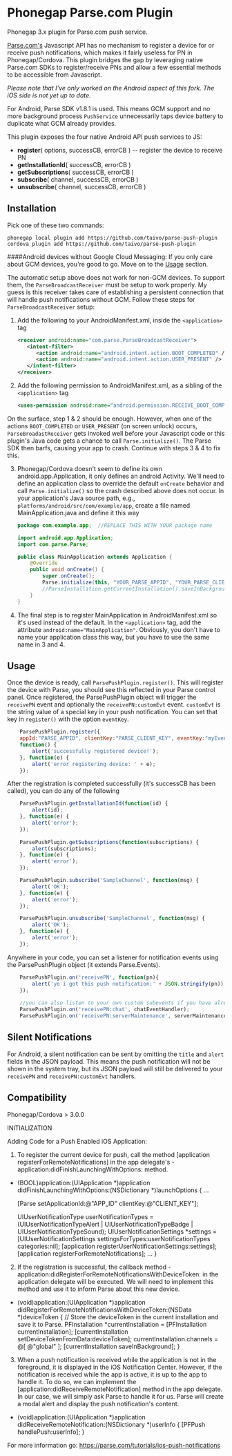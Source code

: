 Phonegap Parse.com Plugin
=========================

Phonegap 3.x plugin for Parse.com push service.

[Parse.com's](http://parse.com) Javascript API has no mechanism to register a device for or receive push notifications, which
makes it fairly useless for PN in Phonegap/Cordova. This plugin bridges the gap by leveraging native Parse.com SDKs
to register/receive PNs and allow a few essential methods to be accessible from Javascript. 

_Please note that I've only worked on the Android aspect of this fork. The iOS side is not yet up to date._

For Android, Parse SDK v1.8.1 is used. This means GCM support and no more background process `PushService` unnecessarily
taps device battery to duplicate what GCM already provides.

This plugin exposes the four native Android API push services to JS:
* **register**( options, successCB, errorCB )   -- register the device to receive PN
* **getInstallationId**( successCB, errorCB )
* **getSubscriptions**( successCB, errorCB )
* **subscribe**( channel, successCB, errorCB )
* **unsubscribe**( channel, successCB, errorCB )

Installation
------------

Pick one of these two commands:

```
phonegap local plugin add https://github.com/taivo/parse-push-plugin
cordova plugin add https://github.com/taivo/parse-push-plugin
```

####Android devices without Google Cloud Messaging:
If you only care about GCM devices, you're good to go. Move on to the [Usage](#usage) section. 

The automatic setup above does not work for non-GCM devices. To support them, the `ParseBroadcastReceiver`
must be setup to work properly. My guess is this receiver takes care of establishing a persistent connection that will
handle push notifications without GCM. Follow these steps for `ParseBroadcastReceiver` setup:

1. Add the following to your AndroidManifest.xml, inside the `<application>` tag
    ```xml
    <receiver android:name="com.parse.ParseBroadcastReceiver">
       <intent-filter>
          <action android:name="android.intent.action.BOOT_COMPLETED" />
          <action android:name="android.intent.action.USER_PRESENT" />
       </intent-filter>
    </receiver>
    ```
    
2. Add the following permission to AndroidManifest.xml, as a sibling of the `<application>` tag
    ```xml
    <uses-permission android:name="android.permission.RECEIVE_BOOT_COMPLETED" />
    ```
On the surface, step 1 & 2 should be enough. However, when one of the actions `BOOT_COMPLETED` or
`USER_PRESENT` (on screen unlock) occurs, `ParseBroadastReceiver` gets invoked well before your Javascript
code or this plugin's Java code gets a chance to call `Parse.initialize()`. The Parse SDK then barfs, causing
your app to crash. Continue with steps 3 & 4 to fix this.

3. Phonegap/Cordova doesn't seem to define its own android.app.Application, it only defines an android Activity.
We'll need to define an application class to override the default `onCreate` behavior and call `Parse.initialize()`
so the crash described above does not occur. In your application's Java source path, e.g., `platforms/android/src/com/example/app`, create a file
named MainApplication.java and define it this way
    ```java
    package com.example.app;  //REPLACE THIS WITH YOUR package name

    import android.app.Application;
    import com.parse.Parse;

    public class MainApplication extends Application {
	    @Override
        public void onCreate() {
            super.onCreate();
            Parse.initialize(this, "YOUR_PARSE_APPID", "YOUR_PARSE_CLIENT_KEY");
            //ParseInstallation.getCurrentInstallation().saveInBackground();
        }
    }
    ```
4. The final step is to register MainApplication in AndroidManifest.xml so it's used instead of the default.
In the `<application>` tag, add the attribute `android:name="MainApplication"`. Obviously, you don't have
to name your application class this way, but you have to use the same name in 3 and 4. 

Usage
-----
Once the device is ready, call ```ParsePushPlugin.register()```. This will register the device with Parse, 
you should see this reflected in your Parse control panel. Once registered, the ParsePushPlugin object
will trigger the ```receivePN``` event and optionally the ```receivePN:customEvt``` event. ```customEvt``` 
is the string value of a special key in your push notification. You can set that key in ```register()``` with
the option ```eventKey```.

```javascript
	ParsePushPlugin.register({
	appId:"PARSE_APPID", clientKey:"PARSE_CLIENT_KEY", eventKey:"myEventKey"}, //will trigger receivePN[pnObj.myEventKey]
	function() {
		alert('successfully registered device!');
	}, function(e) {
		alert('error registering device: ' + e);
	});
```

After the registration is completed successfully (it's successCB has been called), you can do any of the following
```javascript
    ParsePushPlugin.getInstallationId(function(id) {
	    alert(id);
    }, function(e) {
	    alert('error');
    });
    
    ParsePushPlugin.getSubscriptions(function(subscriptions) {
	    alert(subscriptions);
    }, function(e) {
	    alert('error');
    });

    ParsePushPlugin.subscribe('SampleChannel', function(msg) {
	    alert('OK');
    }, function(e) {
	    alert('error');
    });

    ParsePushPlugin.unsubscribe('SampleChannel', function(msg) {
	    alert('OK');
    }, function(e) {
	    alert('error');
    });
```

Anywhere in your code, you can set a listener for notification events using the ParsePushPlugin object (it extends Parse.Events).
```javascript
	ParsePushPlugin.on('receivePN', function(pn){
		alert('yo i got this push notification:' + JSON.stringify(pn));
	});
	
	//you can also listen to your own custom subevents if you have already registered the eventKey
	ParsePushPlugin.on('receivePN:chat', chatEventHandler);
	ParsePushPlugin.on('receivePN:serverMaintenance', serverMaintenanceHandler);
```


Silent Notifications
--------------------
For Android, a silent notification can be sent by omitting the `title` and `alert` fields in the
JSON payload. This means the push notification will not be shown in the system tray, but its JSON
payload will still be delivered to your `receivePN` and `receivePN:customEvt` handlers. 


Compatibility
-------------
Phonegap/Cordova > 3.0.0

INITIALIZATION

Adding Code for a Push Enabled iOS Application:

1. To register the current device for push, call the method [application registerForRemoteNotifications] in the app delegate's -application:didFinishLaunchingWithOptions: method.

- (BOOL)application:(UIApplication *)application didFinishLaunchingWithOptions:(NSDictionary *)launchOptions {
  ...

  [Parse setApplicationId:@"APP_ID" clientKey:@"CLIENT_KEY"];

  UIUserNotificationType userNotificationTypes = (UIUserNotificationTypeAlert |
                                                  UIUserNotificationTypeBadge |
                                                  UIUserNotificationTypeSound);
  UIUserNotificationSettings *settings = [UIUserNotificationSettings settingsForTypes:userNotificationTypes
                                                                           categories:nil];
  [application registerUserNotificationSettings:settings];
  [application registerForRemoteNotifications];
  ...
}

2. If the registration is successful, the callback method -application:didRegisterForRemoteNotificationsWithDeviceToken: in the application delegate will be executed.
 We will need to implement this method and use it to inform Parse about this new device.

 - (void)application:(UIApplication *)application didRegisterForRemoteNotificationsWithDeviceToken:(NSData *)deviceToken {
   // Store the deviceToken in the current installation and save it to Parse.
   PFInstallation *currentInstallation = [PFInstallation currentInstallation];
   [currentInstallation setDeviceTokenFromData:deviceToken];
   currentInstallation.channels = @[ @"global" ];
   [currentInstallation saveInBackground];
 }

3. When a push notification is received while the application is not in the foreground, it is displayed in the iOS Notification Center.
 However, if the notification is received while the app is active, it is up to the app to handle it.
  To do so, we can implement the [application:didReceiveRemoteNotification] method in the app delegate. In our case, we will simply ask Parse to handle it for us.
 Parse will create a modal alert and display the push notification's content.

 - (void)application:(UIApplication *)application didReceiveRemoteNotification:(NSDictionary *)userInfo {
   [PFPush handlePush:userInfo];
 }

For more information go:
https://parse.com/tutorials/ios-push-notifications